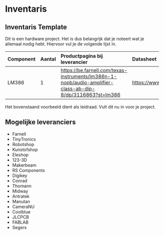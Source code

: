 # Inventaris
## Inventaris Template 
Dit is een hardware project. Het is dus belangrijk dat je noteert wat je allemaal nodig hebt. Hiervoor vul je de volgende lijst in.

| Component | Aantal | Productpagina bij leverancier                                                                             | Datasheet                                   |
| :-------- | :----- | :-------------------------------------------------------------------------------------------------------- | :------------------------------------------ |
| LM386     | 1      | https://be.farnell.com/texas-instruments/lm386n-1-nopb/audio-amplifier-class-ab-dip-8/dp/3116863?st=lm386 | https://www.ti.com/lit/ds/symlink/lm386.pdf |

Het bovenstaand voorbeeld dient als leidraad. Vult dit nu in voor je project.

## Mogelijke leveranciers
- Farnell
- TinyTronics
- Robotshop
- Kunstofshop
- Eleshop
- 123-3D
- Makerbeam
- RS Components
- Digikey
- Conrad
- Thomann
- Midway
- Antratek
- Manutan
- CameraNU
- Coolblue
- JLCPCB
- FABLAB
- Segers